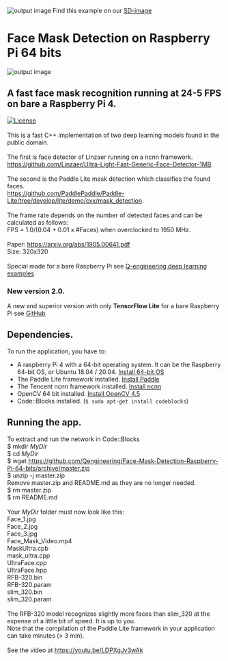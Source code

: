![output image](https://qengineering.eu/images/SDcard16GB_tiny.jpg) Find this example on our [SD-image](https://github.com/Qengineering/RPi-image)
# Face Mask Detection on Raspberry Pi 64 bits
![output image]( https://qengineering.eu/images/FamilyOut.jpg )

## A fast face mask recognition running at 24-5 FPS on bare a Raspberry Pi 4.
[![License](https://img.shields.io/badge/License-BSD%203--Clause-blue.svg)](https://opensource.org/licenses/BSD-3-Clause)<br/><br/>
This is a fast C++ implementation of two deep learning models found in the public domain. <br/><br/>
The first is face detector of Linzaer running on a ncnn framework.<br/> 
https://github.com/Linzaer/Ultra-Light-Fast-Generic-Face-Detector-1MB. <br/><br/>
The second is the Paddle Lite mask detection which classifies the found faces.<br/> 
https://github.com/PaddlePaddle/Paddle-Lite/tree/develop/lite/demo/cxx/mask_detection. <br/><br/>
The frame rate depends on the number of detected faces and can be calculated as follows: <br/>
FPS = 1.0/(0.04 + 0.01 x #Faces) when overclocked to 1950 MHz. <br/><br/>
Paper: https://arxiv.org/abs/1905.00641.pdf <br/>
Size: 320x320 <br/><br/>
Special made for a bare Raspberry Pi see [Q-engineering deep learning examples](https://qengineering.eu/deep-learning-examples-on-raspberry-32-64-os.html) <br/>
### New version 2.0.
A new and superior version with only __TensorFlow Lite__ for a bare Raspberry Pi see [GitHub](https://github.com/Qengineering/TensorFlow_Lite_Face_Mask_RPi_64-bits) <br/>
## Dependencies.
To run the application, you have to:
- A raspberry Pi 4 with a 64-bit operating system. It can be the Raspberry 64-bit OS, or Ubuntu 18.04 / 20.04. [Install 64-bit OS](https://qengineering.eu/install-raspberry-64-os.html) <br/>
- The Paddle Lite framework installed. [Install Paddle](https://qengineering.eu/install-paddle-on-raspberry-pi-4.html) <br/>
- The Tencent ncnn framework installed. [Install ncnn](https://qengineering.eu/install-ncnn-on-raspberry-pi-4.html) <br/>
- OpenCV 64 bit installed. [Install OpenCV 4.5](https://qengineering.eu/install-opencv-4.5-on-raspberry-64-os.html) <br/>
- Code::Blocks installed. (```$ sudo apt-get install codeblocks```)
## Running the app.
To extract and run the network in Code::Blocks <br/>
$ mkdir *MyDir* <br/>
$ cd *MyDir* <br/>
$ wget https://github.com/Qengineering/Face-Mask-Detection-Raspberry-Pi-64-bits/archive/master.zip <br/>
$ unzip -j master.zip <br/>
Remove master.zip and README.md as they are no longer needed. <br/> 
$ rm master.zip <br/>
$ rm README.md <br/> <br/>
Your *MyDir* folder must now look like this: <br/> 
Face_1.jpg <br/>
Face_2.jpg <br/>
Face_3.jpg <br/>
Face_Mask_Video.mp4 <br/>
MaskUltra.cpb <br/>
mask_ultra.cpp <br/>
UltraFace.cpp <br/>
UltraFace.hpp <br/>
RFB-320.bin <br/>
RFB-320.param <br/>
slim_320.bin <br/>
slim_320.param <br/>
 <br/>
The RFB-320 model recognizes slightly more faces than slim_320 at the expense of a little bit of speed. It is up to you.<br/>
Note that the compilation of the Paddle Lite framework in your application can take minutes (> 3 min). <br/> <br/>
See the video at https://youtu.be/LDPXgJv3wAk


